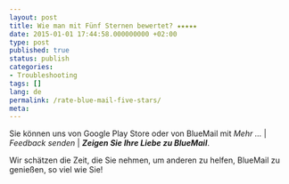 ```yaml
---
layout: post
title: Wie man mit Fünf Sternen bewertet? ★★★★★
date: 2015-01-01 17:44:58.000000000 +02:00
type: post
published: true
status: publish
categories:
- Troubleshooting
tags: []
lang: de
permalink: /rate-blue-mail-five-stars/
meta:
---
```


Sie können uns von Google Play Store oder von BlueMail mit *Mehr ...* \| *Feedback senden* \| ***Zeigen Sie Ihre Liebe zu BlueMail***.

Wir schätzen die Zeit, die Sie nehmen, um anderen zu helfen, BlueMail zu genießen, so viel wie Sie!
